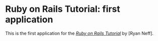 # Ruby on Rails Tutorial: first application

This is the first application for the
[*Ruby on Rails Tutorial*](http://railstutorial.org/)
by [Ryan Neff].